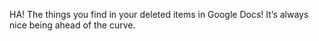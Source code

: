 <!--
id: 235311446
link: http://kevinisom.info/post/235311446/ha-the-things-you-find-in-your-deleted-items-in
slug: ha-the-things-you-find-in-your-deleted-items-in
date: Sat Nov 07 2009 11:10:03 GMT+1300 (NZDT)
raw: {"blog_name":"kevinisom","id":235311446,"post_url":"http://kevinisom.info/post/235311446/ha-the-things-you-find-in-your-deleted-items-in","slug":"ha-the-things-you-find-in-your-deleted-items-in","type":"text","date":"2009-11-06 22:10:03 GMT","timestamp":1257545403,"state":"published","format":"html","reblog_key":"EKJB5dsb","tags":[],"short_url":"http://tmblr.co/Zw68YyE1f5M","highlighted":[],"feed_item":"http://twitter.com/kev_nz/statuses/5490086839","from_feed_id":"650289","note_count":0,"title":null,"body":"<p>HA! The things you find in your deleted items in Google Docs! It&#8217;s always nice being ahead of the curve.</p>"}
publish: 2009-11-07
tags: 
title: null
-->


HA! The things you find in your deleted items in Google Docs! It’s
always nice being ahead of the curve.


